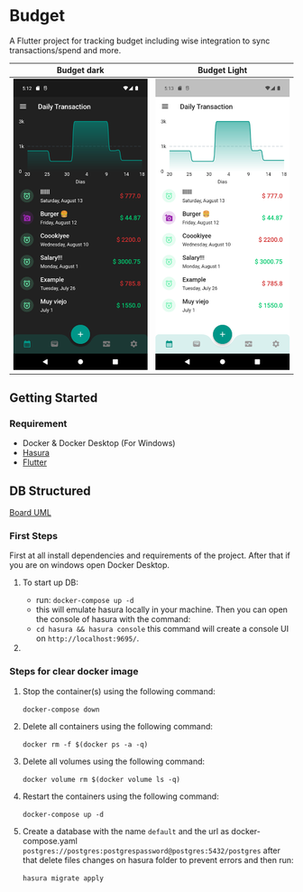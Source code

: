 # Budget

A Flutter project for tracking budget including wise integration to sync transactions/spend and more.

Budget dark             |  Budget Light
:-------------------------:|:-------------------------:
![](README/screenshot_dark.png?raw=true "Dark Theme")  |  ![](README/screenshot_light.png?raw=true "Light Theme")

## Getting Started

### Requirement

- Docker & Docker Desktop (For Windows)
- [Hasura](https://hasura.io/docs/latest/graphql/core/hasura-cli/install-hasura-cli) 
- [Flutter](https://docs.flutter.dev/get-started/install)


## DB Structured

[Board UML](https://miro.com/app/board/uXjVOlCWOFU=/?share_link_id=604302253564)

### First Steps

First at all install dependencies and requirements of the project. After that if you are on windows open Docker Desktop.

1. To start up DB:
   - run: `docker-compose up -d`
   - this will emulate hasura locally in your machine. Then you can open the console of hasura with the command: 
   - `cd hasura && hasura console` this command will create a console UI on `http://localhost:9695/`.

2. 

### Steps for clear docker image

1. Stop the container(s) using the following command:
   
   `docker-compose down`

2. Delete all containers using the following command:
   
   `docker rm -f $(docker ps -a -q)`

3. Delete all volumes using the following command:
   
   `docker volume rm $(docker volume ls -q)`

4. Restart the containers using the following command:
   
   `docker-compose up -d`

5. Create a database with the name `default` and the url as docker-compose.yaml `postgres://postgres:postgrespassword@postgres:5432/postgres` after that delete files changes on hasura folder to prevent errors and then run:

   `hasura migrate apply`
